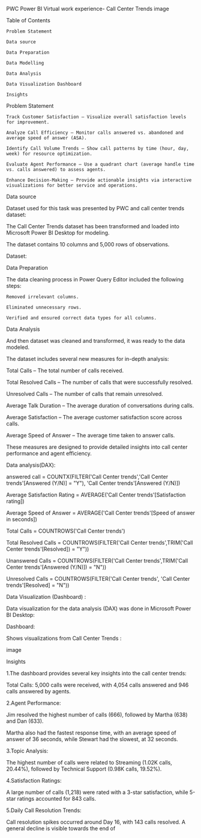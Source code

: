 PWC Power BI Virtual work experience- Call Center Trends
 image

Table of Contents

    Problem Statement

    Data source

    Data Preparation

    Data Modelling

    Data Analysis

    Data Visualization Dashboard

    Insights

Problem Statement

    Track Customer Satisfaction – Visualize overall satisfaction levels for improvement.

    Analyze Call Efficiency – Monitor calls answered vs. abandoned and average speed of answer (ASA).

    Identify Call Volume Trends – Show call patterns by time (hour, day, week) for resource optimization.

    Evaluate Agent Performance – Use a quadrant chart (average handle time vs. calls answered) to assess agents.

    Enhance Decision-Making – Provide actionable insights via interactive visualizations for better service and operations.

Data source

Dataset used for this task was presented by PWC and call center trends dataset:

The Call Center Trends dataset has been transformed and loaded into Microsoft Power BI Desktop for modeling.

The dataset contains 10 columns and 5,000 rows of observations.

Dataset:

Data Preparation

The data cleaning process in Power Query Editor included the following steps:

    Removed irrelevant columns.

    Eliminated unnecessary rows.

    Verified and ensured correct data types for all columns.

Data Analysis

And then dataset was cleaned and transformed, it was ready to the data modeled.

The dataset includes several new measures for in-depth analysis:

Total Calls – The total number of calls received.

Total Resolved Calls – The number of calls that were successfully resolved.

Unresolved Calls – The number of calls that remain unresolved.

Average Talk Duration – The average duration of conversations during calls.

Average Satisfaction – The average customer satisfaction score across calls.

Average Speed of Answer – The average time taken to answer calls.

These measures are designed to provide detailed insights into call center performance and agent efficiency.

Data analysis(DAX):

answered call = COUNTX(FILTER('Call Center trends','Call Center trends'[Answered (Y/N)] = "Y"), 'Call Center trends'[Answered (Y/N)])

Average Satisfaction Rating = AVERAGE('Call Center trends'[Satisfaction rating])

Average Speed of Answer = AVERAGE('Call Center trends'[Speed of answer in seconds])

Total Calls = COUNTROWS('Call Center trends')

Total Resolved Calls = COUNTROWS(FILTER('Call Center trends',TRIM('Call Center trends'[Resolved]) = "Y"))

Unanswered Calls = COUNTROWS(FILTER('Call Center trends',TRIM('Call Center trends'[Answered (Y/N)]) = "N"))

Unresolved Calls = COUNTROWS(FILTER('Call Center trends', 'Call Center trends'[Resolved] = "N"))

Data Visualization (Dashboard) :

Data visualization for the data analysis (DAX) was done in Microsoft Power BI Desktop:

Dashboard:

Shows visualizations from Call Center Trends :

image

Insights

1.The dashboard provides several key insights into the call center trends:

Total Calls: 5,000 calls were received, with 4,054 calls answered and 946 calls answered by agents.

2.Agent Performance:

Jim resolved the highest number of calls (666), followed by Martha (638) and Dan (633).

Martha also had the fastest response time, with an average speed of answer of 36 seconds, while Stewart had the slowest, at 32 seconds.

3.Topic Analysis:

The highest number of calls were related to Streaming (1.02K calls, 20.44%), followed by Technical Support (0.98K calls, 19.52%).

4.Satisfaction Ratings:

A large number of calls (1,218) were rated with a 3-star satisfaction, while 5-star ratings accounted for 843 calls.

5.Daily Call Resolution Trends:

Call resolution spikes occurred around Day 16, with 143 calls resolved. A general decline is visible towards the end of
